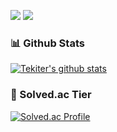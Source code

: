 <a href="https://tekiter.github.io"><img src="https://img.shields.io/badge/-Profile-2f916d?style=flat-square"></a>
<a href="https://tekiter.tistory.com/"><img src="https://img.shields.io/badge/-Tech%20Blog-2671bd?style=flat-square"></a>


### 📊 Github Stats
[![Tekiter's github stats](https://github-readme-stats.vercel.app/api?username=tekiter&theme=vue&show_icons=true)](https://github.com/anuraghazra/github-readme-stats)

### 🏅 Solved.ac Tier
[![Solved.ac Profile](http://mazassumnida.wtf/api/v2/generate_badge?boj=geon08)](https://solved.ac/geon08)
